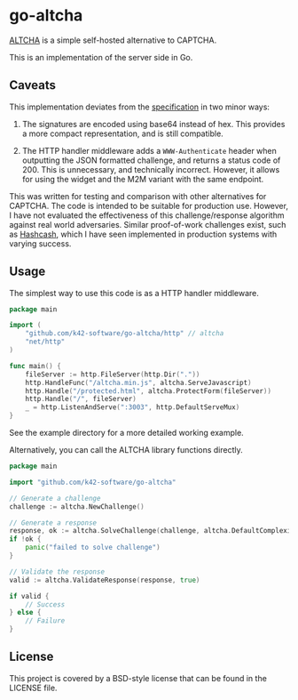 # go-altcha

[ALTCHA](https://altcha.org/) is a simple self-hosted alternative to CAPTCHA.

This is an implementation of the server side in Go.

## Caveats

This implementation deviates from the [specification](https://altcha.org/docs/)
in two minor ways:

1. The signatures are encoded using base64 instead of hex. This provides a more
   compact representation, and is still compatible.

2. The HTTP handler middleware adds a `WWW-Authenticate` header when outputting
   the JSON formatted challenge, and returns a status code of 200. This is 
   unnecessary, and technically incorrect. However, it allows for using the
   widget and the M2M variant with the same endpoint.


This was written for testing and comparison with other alternatives for CAPTCHA.
The code is intended to be suitable for production use. However, I have not 
evaluated the effectiveness of this challenge/response algorithm against real
world adversaries. Similar proof-of-work challenges exist, such as
[Hashcash](https://en.wikipedia.org/wiki/Hashcash), which I have seen 
implemented in production systems with varying success.

## Usage

The simplest way to use this code is as a HTTP handler middleware.

```go
package main

import (
	"github.com/k42-software/go-altcha/http" // altcha
	"net/http"
)

func main() {
	fileServer := http.FileServer(http.Dir("."))
	http.HandleFunc("/altcha.min.js", altcha.ServeJavascript)
	http.Handle("/protected.html", altcha.ProtectForm(fileServer))
	http.Handle("/", fileServer)
	_ = http.ListenAndServe(":3003", http.DefaultServeMux)
}
```

See the example directory for a more detailed working example.

Alternatively, you can call the ALTCHA library functions directly.

```go
package main

import "github.com/k42-software/go-altcha"

// Generate a challenge
challenge := altcha.NewChallenge()

// Generate a response
response, ok := altcha.SolveChallenge(challenge, altcha.DefaultComplexity)
if !ok {
    panic("failed to solve challenge")
}

// Validate the response
valid := altcha.ValidateResponse(response, true)

if valid {
    // Success
} else {
    // Failure
}
```

## License

This project is covered by a BSD-style license that can be found in the LICENSE file.

